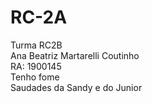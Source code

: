# RC-2A
Turma RC2B<br/>
Ana Beatriz Martarelli Coutinho<br/>
RA: 1900145<br/>
Tenho fome<br/>
Saudades da Sandy e do Junior
